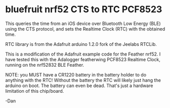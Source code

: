 # bluefruit nrf52 CTS to RTC PCF8523

This queries the time from an iOS device over Bluetooth Low Energy (BLE) using the CTS protocol, and sets the Realtime Clock (RTC) with the obtained time.  

RTC library is from the Adafruit arduino 1.2.0 fork of the Jeelabs RTCLib.

This is a modification of the Adafruit example code for the Feather nrf52.  I have tested this with the Adalogger featherwing PCF8523 Realtime Clock, running on the nrf52832 BLE Feather.

NOTE: you MUST have a CR1220 battery in the battery holder to do anything with the RTC!  Without the battery the RTC will likely just hang the arduino on boot.  The battery can even be dead.  That's just a hardware limitation of this chip/board.

-Dan

